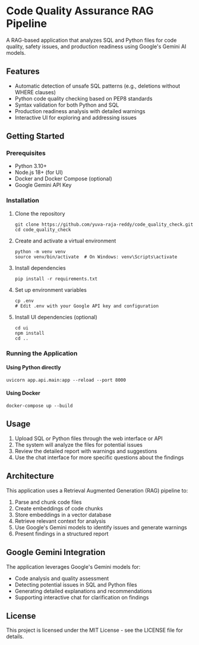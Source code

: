 # Code Quality Assurance RAG Pipeline

A RAG-based application that analyzes SQL and Python files for code quality, safety issues, and production readiness using Google's Gemini AI models.

## Features

- Automatic detection of unsafe SQL patterns (e.g., deletions without WHERE clauses)
- Python code quality checking based on PEP8 standards
- Syntax validation for both Python and SQL
- Production readiness analysis with detailed warnings
- Interactive UI for exploring and addressing issues

## Getting Started

### Prerequisites

- Python 3.10+
- Node.js 18+ (for UI)
- Docker and Docker Compose (optional)
- Google Gemini API Key

### Installation

1. Clone the repository
   ```
   git clone https://github.com/yuva-raja-reddy/code_quality_check.git
   cd code_quality_check
   ```

2. Create and activate a virtual environment
   ```
   python -m venv venv
   source venv/bin/activate  # On Windows: venv\Scripts\activate
   ```

3. Install dependencies
   ```
   pip install -r requirements.txt
   ```

4. Set up environment variables
   ```
   cp .env
   # Edit .env with your Google API key and configuration
   ```

5. Install UI dependencies (optional)
   ```
   cd ui
   npm install
   cd ..
   ```

### Running the Application

#### Using Python directly

```
uvicorn app.api.main:app --reload --port 8000
```

#### Using Docker

```
docker-compose up --build
```

## Usage

1. Upload SQL or Python files through the web interface or API
2. The system will analyze the files for potential issues
3. Review the detailed report with warnings and suggestions
4. Use the chat interface for more specific questions about the findings

## Architecture

This application uses a Retrieval Augmented Generation (RAG) pipeline to:
1. Parse and chunk code files
2. Create embeddings of code chunks
3. Store embeddings in a vector database
4. Retrieve relevant context for analysis
5. Use Google's Gemini models to identify issues and generate warnings
6. Present findings in a structured report

## Google Gemini Integration

The application leverages Google's Gemini models for:
- Code analysis and quality assessment
- Detecting potential issues in SQL and Python files
- Generating detailed explanations and recommendations
- Supporting interactive chat for clarification on findings

## License

This project is licensed under the MIT License - see the LICENSE file for details.